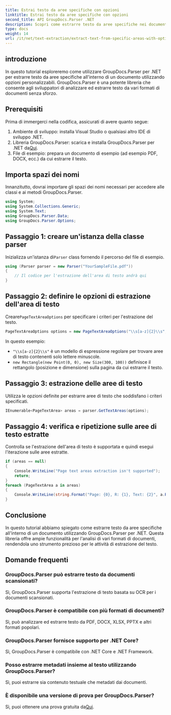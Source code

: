 ```yaml
---
title: Estrai testo da aree specifiche con opzioni
linktitle: Estrai testo da aree specifiche con opzioni
second_title: API GroupDocs.Parser .NET
description: Scopri come estrarre testo da aree specifiche nei documenti utilizzando GroupDocs.Parser per .NET. Esplora le opzioni avanzate di estrazione del testo con questo tutorial.
type: docs
weight: 14
url: /it/net/text-extraction/extract-text-from-specific-areas-with-options/
---
```

## introduzione
In questo tutorial esploreremo come utilizzare GroupDocs.Parser per .NET per estrarre testo da aree specifiche all'interno di un documento utilizzando opzioni personalizzabili. GroupDocs.Parser è una potente libreria che consente agli sviluppatori di analizzare ed estrarre testo da vari formati di documenti senza sforzo.
## Prerequisiti
Prima di immergerci nella codifica, assicurati di avere quanto segue:
1. Ambiente di sviluppo: installa Visual Studio o qualsiasi altro IDE di sviluppo .NET.
2.  Libreria GroupDocs.Parser: scarica e installa GroupDocs.Parser per .NET da[Qui](https://releases.groupdocs.com/parser/net/).
3. File di esempio: prepara un documento di esempio (ad esempio PDF, DOCX, ecc.) da cui estrarre il testo.

## Importa spazi dei nomi
Innanzitutto, dovrai importare gli spazi dei nomi necessari per accedere alle classi e ai metodi GroupDocs.Parser.
```csharp
using System;
using System.Collections.Generic;
using System.Text;
using GroupDocs.Parser.Data;
using GroupDocs.Parser.Options;
```
## Passaggio 1: creare un'istanza della classe parser
 Inizializza un'istanza di`Parser` class fornendo il percorso del file di esempio.
```csharp
using (Parser parser = new Parser("YourSampleFile.pdf"))
{
    // Il codice per l'estrazione dell'area di testo andrà qui
}
```
## Passaggio 2: definire le opzioni di estrazione dell'area di testo
 Creare`PageTextAreaOptions` per specificare i criteri per l'estrazione del testo.
```csharp
PageTextAreaOptions options = new PageTextAreaOptions("\\s[a-z]{2}\\s", new Rectangle(new Point(0, 0), new Size(300, 100)));
```
In questo esempio:
- `"\\s[a-z]{2}\\s"` è un modello di espressione regolare per trovare aree di testo contenenti solo lettere minuscole.
- `new Rectangle(new Point(0, 0), new Size(300, 100))` definisce il rettangolo (posizione e dimensione) sulla pagina da cui estrarre il testo.
## Passaggio 3: estrazione delle aree di testo
Utilizza le opzioni definite per estrarre aree di testo che soddisfano i criteri specificati.
```csharp
IEnumerable<PageTextArea> areas = parser.GetTextAreas(options);
```
## Passaggio 4: verifica e ripetizione sulle aree di testo estratte
Controlla se l'estrazione dell'area di testo è supportata e quindi esegui l'iterazione sulle aree estratte.
```csharp
if (areas == null)
{
    Console.WriteLine("Page text areas extraction isn't supported");
    return;
}
foreach (PageTextArea a in areas)
{
    Console.WriteLine(string.Format("Page: {0}, R: {1}, Text: {2}", a.Page.Index, a.Rectangle, a.Text));
}
```

## Conclusione
In questo tutorial abbiamo spiegato come estrarre testo da aree specifiche all'interno di un documento utilizzando GroupDocs.Parser per .NET. Questa libreria offre ampie funzionalità per l'analisi di vari formati di documenti, rendendola uno strumento prezioso per le attività di estrazione del testo.

## Domande frequenti
### GroupDocs.Parser può estrarre testo da documenti scansionati?
Sì, GroupDocs.Parser supporta l'estrazione di testo basata su OCR per i documenti scansionati.
### GroupDocs.Parser è compatibile con più formati di documenti?
Sì, può analizzare ed estrarre testo da PDF, DOCX, XLSX, PPTX e altri formati popolari.
### GroupDocs.Parser fornisce supporto per .NET Core?
Sì, GroupDocs.Parser è compatibile con .NET Core e .NET Framework.
### Posso estrarre metadati insieme al testo utilizzando GroupDocs.Parser?
Sì, puoi estrarre sia contenuto testuale che metadati dai documenti.
### È disponibile una versione di prova per GroupDocs.Parser?
 Sì, puoi ottenere una prova gratuita da[Qui](https://releases.groupdocs.com/).